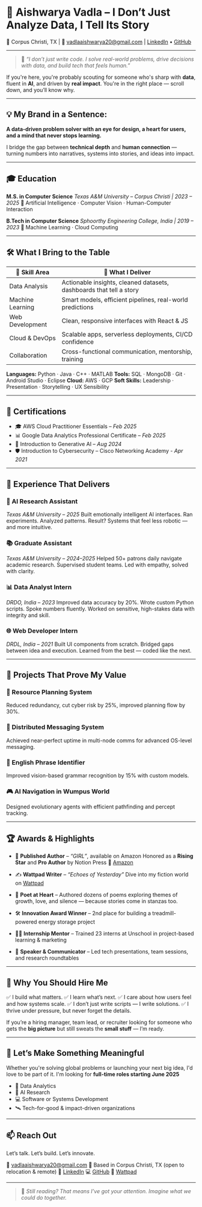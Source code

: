 # 🌟 Aishwarya Vadla – I Don’t Just Analyze Data, I Tell Its Story

📍 Corpus Christi, TX | 📧 [vadlaaishwarya20@gmail.com](mailto:vadlaaishwarya20@gmail.com) |
[LinkedIn](https://www.linkedin.com/in/vadla-aishwarya/) • [GitHub](https://github.com/AishwaryaVadla)

---

> 🚀 *“I don’t just write code. I solve real-world problems, drive decisions with data, and build tech that feels human.”*

If you're here, you're probably scouting for someone who's sharp with **data**, fluent in **AI**, and driven by **real impact**.
You're in the right place — scroll down, and you’ll know why.

---

## 💡 My Brand in a Sentence:

**A data-driven problem solver with an eye for design, a heart for users, and a mind that never stops learning.**

I bridge the gap between **technical depth** and **human connection** — turning numbers into narratives, systems into stories, and ideas into impact.

---

## 🎓 Education

**M.S. in Computer Science**
*Texas A&M University – Corpus Christi | 2023 – 2025*
🎯 Artificial Intelligence · Computer Vision · Human-Computer Interaction

**B.Tech in Computer Science**
*Sphoorthy Engineering College, India | 2019 – 2023*
🎯 Machine Learning · Cloud Computing

---

## 🛠️ What I Bring to the Table

| 🔧 Skill Area    | 💪 What I Deliver                                                   |
| ---------------- | ------------------------------------------------------------------- |
| Data Analysis    | Actionable insights, cleaned datasets, dashboards that tell a story |
| Machine Learning | Smart models, efficient pipelines, real-world predictions           |
| Web Development  | Clean, responsive interfaces with React & JS                        |
| Cloud & DevOps   | Scalable apps, serverless deployments, CI/CD confidence             |
| Collaboration    | Cross-functional communication, mentorship, training                |

**Languages:** Python · Java · C++ · MATLAB
**Tools:** SQL · MongoDB · Git · Android Studio · Eclipse
**Cloud:** AWS · GCP
**Soft Skills:** Leadership · Presentation · Storytelling · UX Sensibility

---

## 📜 Certifications

* 🎓 AWS Cloud Practitioner Essentials – *Feb 2025*
* 📊 Google Data Analytics Professional Certificate – *Feb 2025*
* 🤖 Introduction to Generative AI – *Aug 2024*
* 🛡️ Introduction to Cybersecurity – Cisco Networking Academy - *Apr 2021*

---

## 💼 Experience That Delivers

### 🤖 AI Research Assistant

*Texas A\&M University* – *2025*
Built emotionally intelligent AI interfaces. Ran experiments. Analyzed patterns.
Result? Systems that feel less robotic — and more intuitive.

### 📚 Graduate Assistant

*Texas A\&M University* – *2024–2025*
Helped 50+ patrons daily navigate academic research. Supervised student teams.
Led with empathy, solved with clarity.

### 📊 Data Analyst Intern

*DRDO, India* – *2023*
Improved data accuracy by 20%. Wrote custom Python scripts. Spoke numbers fluently.
Worked on sensitive, high-stakes data with integrity and skill.

### 🌐 Web Developer Intern

*DRDL, India* – *2021*
Built UI components from scratch. Bridged gaps between idea and execution.
Learned from the best — coded like the next.

---

## 🚀 Projects That Prove My Value

### 🔧 Resource Planning System

Reduced redundancy, cut cyber risk by 25%, improved planning flow by 30%.

### 💬 Distributed Messaging System

Achieved near-perfect uptime in multi-node comms for advanced OS-level messaging.

### 🧠 English Phrase Identifier

Improved vision-based grammar recognition by 15% with custom models.

### 🎮 AI Navigation in Wumpus World

Designed evolutionary agents with efficient pathfinding and percept tracking.

---

## 🏆 Awards & Highlights

* 📘 **Published Author** – *“GIRL”*, available on Amazon
  Honored as a **Rising Star** and **Pro Author** by Notion Press
  🔗 [Amazon](https://a.co/d/6EX3qPH)

* ✍️ **Wattpad Writer** – *“Echoes of Yesterday”*
  Dive into my fiction world on [Wattpad](https://www.wattpad.com/story/375108590-echoes-of-yesterday?utm_source=web&utm_medium=email&utm_content=share_myworks)

* 📝 **Poet at Heart** – Authored dozens of poems exploring themes of growth, love, and silence — because stories come in stanzas too.

* 🛠️ **Innovation Award Winner** – 2nd place for building a treadmill-powered energy storage project

* 👩‍🏫 **Internship Mentor** – Trained 23 interns at Unschool in project-based learning & marketing

* 🎤 **Speaker & Communicator** – Led tech presentations, team sessions, and research roundtables

---

## 📌 Why You Should Hire Me

✅ I build what matters.
✅ I learn what’s next.
✅ I care about how users feel and how systems scale.
✅ I don’t just write scripts — I write solutions.
✅ I thrive under pressure, but never forget the details.

If you’re a hiring manager, team lead, or recruiter looking for someone who gets the **big picture** but still sweats the **small stuff** — I’m ready.

---

## 👀 Let’s Make Something Meaningful

Whether you're solving global problems or launching your next big idea, I'd love to be part of it.
I'm looking for **full-time roles starting June 2025**

* 🧠 Data Analytics
* 🤖 AI Research
* 💻 Software or Systems Development
* 🛰️ Tech-for-good & impact-driven organizations

---

## 📫 Reach Out

Let’s talk. Let’s build. Let’s innovate.

📧 [vadlaaishwarya20@gmail.com](mailto:vadlaaishwarya20@gmail.com)
📍 Based in Corpus Christi, TX (open to relocation & remote)
🔗 [LinkedIn](https://www.linkedin.com/in/vadla-aishwarya/)
💻 [GitHub](https://github.com/AishwaryaVadla)
📖 [Wattpad](https://www.wattpad.com/story/375108590-echoes-of-yesterday?utm_source=web&utm_medium=email&utm_content=share_myworks)

---

> 💬 *Still reading? That means I’ve got your attention. Imagine what we could do together.*


